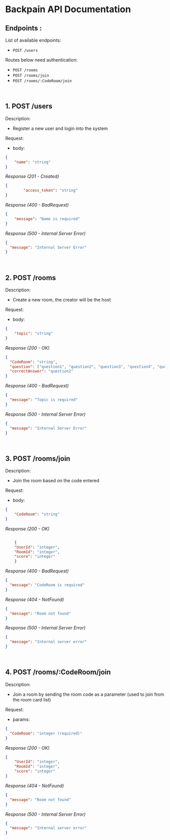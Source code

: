 # Backpain API Documentation

## Endpoints :

List of available endpoints:

- `POST /users`


Routes below need authentication:

- `POST /rooms`
- `POST /rooms/join`
- `POST /rooms/:CodeRoom/join`

&nbsp;

## 1. POST /users

Description:
- Register a new user and login into the system

Request:

- body:

```json
{
    "name": "string"
}
```

_Response (201 - Created)_

```json
{
        "access_token": "string"
}
```

_Response (400 - BadRequest)_

```json
{
    "message": "Name is required"
}

```

_Response (500 - Internal Server Error)_

```json
{
  "message": "Internal Server Error"
}
```

&nbsp;

## 2. POST /rooms

Description:
- Create a new room, the creator will be the host

Request:

- body:

```json
{
    "topic": "string"
}
```

_Response (200 - OK)_

```json
{
  "CodeRoom": "string",
  "question": ["question1", "question2", "question3", "question4", "question5"],
  "correctAnswer": "question2"
}
```

_Response (400 - BadRequest)_

```json
{
  "message": "Topic is required"
}
```

_Response (500 - Internal Server Error)_

```json
{
  "message": "Internal Server Error"
}
```

&nbsp;

## 3. POST /rooms/join

Description:
- Join the room based on the code entered

Request:

- body:

```json
{
    "CodeRoom": "string"
}
```

_Response (200 - OK)_

```json

    {
    "UserId": "integer",
    "RoomId": "integer",
    "score": "integer"
    }

```

_Response (400 - BadRequest)_

```json
{
  "message": "CodeRoom is required"
}
```

_Response (404 - NotFound)_

```json
{
  "message": "Room not found"
}
```

_Response (500 - Internal Server Error)_

```json
{
  "message": "Internal server error"
}
```

&nbsp;

## 4. POST /rooms/:CodeRoom/join

Description:
- Join a room by sending the room code as a parameter (used to join from the room card list)

Request:

- params:

```json
{
  "CodeRoom": "integer (required)"
}
```

_Response (200 - OK)_

```json
{
    "UserId": "integer",
    "RoomId": "integer",
    "score": "integer"
}
```

_Response (404 - NotFound)_

```json
{
  "message": "Room not found"
}
```

_Response (500 - Internal Server Error)_

```json
{
  "message": "Internal server error"
}
```

